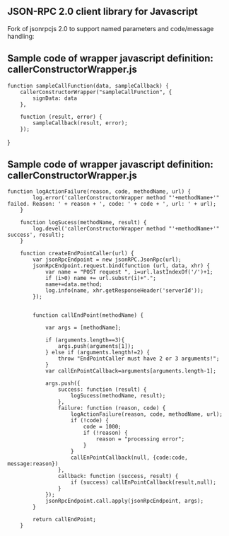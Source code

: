 JSON-RPC 2.0 client library for Javascript
------------------------------------------

Fork of jsonrpcjs 2.0 to support named parameters and code/message handling:

Sample code of wrapper javascript definition: callerConstructorWrapper.js
-----------------------------------------------------------------------

    function sampleCallFunction(data, sampleCallback) {
        callerConstructorWrapper("sampleCallFunction", {
            signData: data
        },

        function (result, error) {
            sampleCallback(result, error);
        });
}

Sample code of wrapper javascript definition: callerConstructorWrapper.js
-----------------------------------------------------------------------

	function logActionFailure(reason, code, methodName, url) {
            log.error('callerConstructorWrapper method "'+methodName+'" failed. Reason: ' + reason + ', code: ' + code + ', url: ' + url);
        }

        function logSucess(methodName, result) {
            log.devel('callerConstructorWrapper method "'+methodName+'" success', result);
        }

        function createEndPointCaller(url) {
            var jsonRpcEndpoint = new jsonRPC.JsonRpc(url);
            jsonRpcEndpoint.request.bind(function (url, data, xhr) {
                var name = "POST request ", i=url.lastIndexOf('/')+1;
                if (i>0) name += url.substr(i)+".";
                name+=data.method;
                log.info(name, xhr.getResponseHeader('serverId'));
            });


            function callEndPoint(methodName) {

                var args = [methodName];

                if (arguments.length==3){
                    args.push(arguments[1]);
                } else if (arguments.length!=2) {
                    throw "EndPointCaller must have 2 or 3 arguments!";
                }
                var callEnPointCallback=arguments[arguments.length-1];

                args.push({
                    success: function (result) {
                        logSucess(methodName, result);
                    },
                    failure: function (reason, code) {
                        logActionFailure(reason, code, methodName, url);
                        if (!code) {
                            code = 1000;
                            if (!reason) {
                                reason = "processing error";
                            }
                        }
                        callEnPointCallback(null, {code:code, message:reason})
                    },
                    callback: function (success, result) {
                        if (success) callEnPointCallback(result,null);
                    }
                });
                jsonRpcEndpoint.call.apply(jsonRpcEndpoint, args);
            }

            return callEndPoint;
        }
